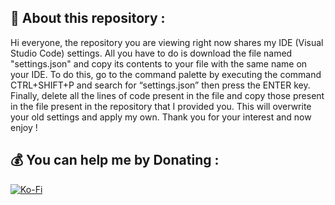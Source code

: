 ## 💭 About this repository :
Hi everyone, the repository you are viewing right now shares my IDE (Visual Studio Code) settings. All you have to do is download the file named "settings.json" and copy its contents to your file with the same name on your IDE. To do this, go to the command palette by executing the command CTRL+SHIFT+P and search for “settings.json” then press the ENTER key. Finally, delete all the lines of code present in the file and copy those present in the file present in the repository that I provided you. This will overwrite your old settings and apply my own. Thank you for your interest and now enjoy !

## 💰 You can help me by Donating :
[![Ko-Fi](https://img.shields.io/badge/Ko--fi-F16061?style=for-the-badge&logo=ko-fi&logoColor=white)](https://ko-fi.com/fortis381) 
